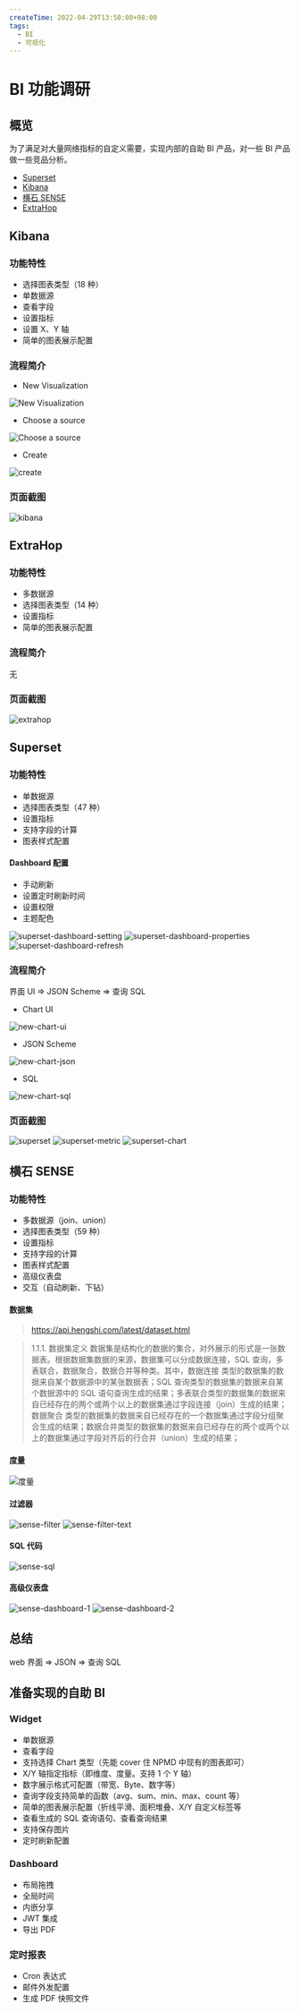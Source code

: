 ```yaml
---
createTime: 2022-04-29T13:50:00+08:00
tags:
  - BI
  - 可视化
---
```


# BI 功能调研

## 概览

为了满足对大量网络指标的自定义需要，实现内部的自助 BI 产品，对一些 BI 产品做一些竞品分析。

- [Superset](https://superset.apache.org/)
- [Kibana](https://github.com/elastic/kibana)
- [横石 SENSE](https://www.hengshi.com/)
- [ExtraHop](https://www.extrahop.com/)

## Kibana

### 功能特性

- 选择图表类型（18 种）
- 单数据源
- 查看字段
- 设置指标
- 设置 X、Y 轴
- 简单的图表展示配置

### 流程简介

- New Visualization

![New Visualization](./kibana-new-visualization.png)

- Choose a source

![Choose a source](./kibana-choose-a-source.png)

- Create

![create](./kibana-create.png)

### 页面截图

![kibana](./kibana.png)

## ExtraHop

### 功能特性

- 多数据源
- 选择图表类型（14 种）
- 设置指标
- 简单的图表展示配置

### 流程简介

无

### 页面截图

![extrahop](./extrahop.png)

## Superset

### 功能特性

- 单数据源
- 选择图表类型（47 种）
- 设置指标
- 支持字段的计算
- 图表样式配置

#### Dashboard 配置

- 手动刷新
- 设置定时刷新时间
- 设置权限
- 主题配色

![superset-dashboard-setting](./superset-dashboard-setting.png)
![superset-dashboard-properties](./superset-dashboard-properties.png)
![superset-dashboard-refresh](./superset-dashboard-refresh.png)

### 流程简介

界面 UI => JSON Scheme => 查询 SQL

- Chart UI

![new-chart-ui](./superset-new-chart-ui.png)

- JSON Scheme

![new-chart-json](./superset-new-chart-json.png)

- SQL

![new-chart-sql](./superset-new-chart-sql.png)

### 页面截图

![superset](./superset-1.png)
![superset-metric](./superset-metric.png)
![superset-chart](./superset-chart.png)

## 横石 SENSE

### 功能特性

- 多数据源（join、union）
- 选择图表类型（59 种）
- 设置指标
- 支持字段的计算
- 图表样式配置
- 高级仪表盘
- 交互（自动刷新、下钻）

#### 数据集

> https://api.hengshi.com/latest/dataset.html

> 1.1.1. 数据集定义
> 数据集是结构化的数据的集合，对外展示的形式是一张数据表。根据数据集数据的来源，数据集可以分成数据连接，SQL 查询，多表联合，数据聚合，数据合并等种类。其中，数据连接 类型的数据集的数据来自某个数据源中的某张数据表；SQL 查询类型的数据集的数据来自某个数据源中的 SQL 语句查询生成的结果；多表联合类型的数据集的数据来自已经存在的两个或两个以上的数据集通过字段连接（join）生成的结果；数据聚合 类型的数据集的数据来自已经存在的一个数据集通过字段分组聚合生成的结果；数据合并类型的数据集的数据来自已经存在的两个或两个以上的数据集通过字段对齐后的行合并（union）生成的结果；

#### 度量

![度量](./sense-axes.png)

#### 过滤器

![sense-filter](./sense-filter.png)
![sense-filter-text](./sense-filter-text.png)

#### SQL 代码

![sense-sql](./sense-sql.png)

#### 高级仪表盘

![sense-dashboard-1](./sense-dashboard-1.png)
![sense-dashboard-2](./sense-dashboard-2.png)

## 总结

web 界面 => JSON => 查询 SQL

## 准备实现的自助 BI

### Widget

- 单数据源
- 查看字段
- 支持选择 Chart 类型（先能 cover 住 NPMD 中现有的图表即可）
- X/Y 轴指定指标（即维度、度量。支持 1 个 Y 轴）
- 数字展示格式可配置（带宽、Byte、数字等）
- 查询字段支持简单的函数（avg、sum、min、max、count 等）
- 简单的图表展示配置（折线平滑、面积堆叠、X/Y 自定义标签等
- 查看生成的 SQL 查询语句、查看查询结果
- 支持保存图片
- 定时刷新配置

### Dashboard

- 布局拖拽
- 全局时间
- 内嵌分享
- JWT 集成
- 导出 PDF

### 定时报表

- Cron 表达式
- 邮件外发配置
- 生成 PDF 快照文件
